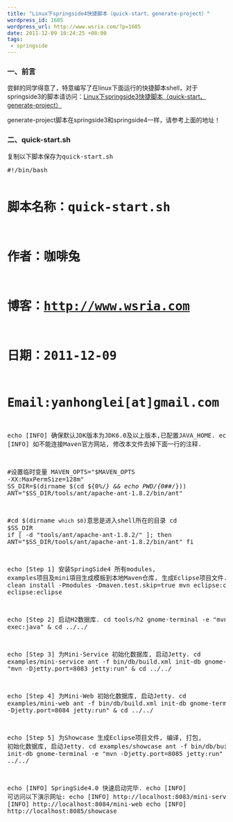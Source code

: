 ```yaml
--- 
title: "Linux下springside4快捷脚本（quick-start、generate-project）"
wordpress_id: 1605
wordpress_url: http://www.wsria.com/?p=1605
date: 2011-12-09 10:24:25 +08:00
tags: 
 - springside
---
```

<h3>一、前言</h3>
尝鲜的同学得意了，特意编写了在linux下面运行的快捷脚本shell，对于springside3的脚本请访问：<a href="http://www.wsria.com/archives/1580" title="Linux下springside3快捷脚本（quick-start、generate-project）" target="_blank">Linux下springside3快捷脚本（quick-start、generate-project）</a>
<p>
generate-project脚本在springside3和springside4一样，请参考上面的地址！
</p>
<h3>二、quick-start.sh</h3>
<pre>
复制以下脚本保存为quick-start.sh
</pre>
<!--more-->
<pre>
#!/bin/bash

# 脚本名称：quick-start.sh
# 作者：咖啡兔
# 博客：http://www.wsria.com
# 日期：2011-12-09
# Email:yanhonglei[at]gmail.com

echo [INFO] 确保默认JDK版本为JDK6.0及以上版本,已配置JAVA_HOME.
echo [INFO] 如不能连接Maven官方网站, 修改本文件去掉下面一行的注释.

#设置临时变量
MAVEN_OPTS="$MAVEN_OPTS -XX:MaxPermSize=128m"
SS_DIR=$(dirname $(cd ${0%/*} && echo $PWD/${0##*/}))
ANT="$SS_DIR/tools/ant/apache-ant-1.8.2/bin/ant"

#cd $(dirname `which $0`)意思是进入shell所在的目录
cd $SS_DIR
if [ -d "tools/ant/apache-ant-1.8.2/" ]; then
	ANT="$SS_DIR/tools/ant/apache-ant-1.8.2/bin/ant"
fi

echo [Step 1] 安装SpringSide4 所有modules, examples项目及mini項目生成模板到本地Maven仓库, 生成Eclipse项目文件.
mvn clean install -Pmodules -Dmaven.test.skip=true
mvn eclipse:clean eclipse:eclipse

echo [Step 2] 启动H2数据库.
cd tools/h2
gnome-terminal -e "mvn exec:java" &
cd ../../

echo [Step 3] 为Mini-Service 初始化数据库, 启动Jetty.
cd examples/mini-service
ant -f bin/db/build.xml init-db 
gnome-terminal -e "mvn -Djetty.port=8083 jetty:run" &
cd ../../

echo [Step 4] 为Mini-Web 初始化数据库, 启动Jetty.
cd examples/mini-web
ant -f bin/db/build.xml init-db 
gnome-terminal -e "mvn -Djetty.port=8084 jetty:run" &
cd ../../

echo [Step 5] 为Showcase 生成Eclipse项目文件, 编译, 打包, 初始化数据库, 启动Jetty.
cd examples/showcase
ant -f bin/db/build.xml init-db
gnome-terminal -e "mvn -Djetty.port=8085 jetty:run" &
cd ../../

echo [INFO] SpringSide4.0 快速启动完毕.
echo [INFO] 可访问以下演示网址:
echo [INFO] http://localhost:8083/mini-service
echo [INFO] http://localhost:8084/mini-web
echo [INFO] http://localhost:8085/showcase
</pre>

